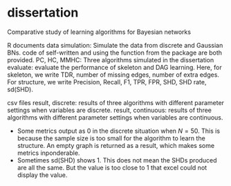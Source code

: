 # dissertation
Comparative study of learning algorithms for Bayesian networks

R documents
data simulation: Simulate the data from discrete and Gaussian BNs. code of self-written and using the function from the package are both provided.
PC, HC, MMHC: Three algorithms simulated in the dissertation
evaluate: evaluate the performance of skeleton and DAG learning. Here, for skeleton, we write TDR, number of missing edges, number of extra edges. For structure, we write Precision, Recall, F1, TPR, FPR, SHD, SHD rate, sd(SHD).

csv files
result, discrete: results of three algorithms with different parameter settings when variables are discrete.
result, continuous: results of three algorithms with different parameter settings when variables are continuous.
* Some metrics output as 0 in the discrete situation when $N=50$. This is because the sample size is too small for the algorithm to learn the structure. An empty graph is returned as a result, which makes some metrics inponderable.
* Sometimes sd(SHD) shows 1. This does not mean the SHDs produced are all the same. But the value is too close to 1 that excel could not display the value.
